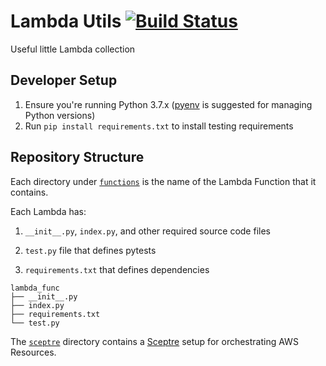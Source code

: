 # Lambda Utils [![Build Status](https://travis-ci.org/developerDemetri/lambda-utils.svg?branch=master)](https://travis-ci.org/developerDemetri/lambda-utils) 

Useful little Lambda collection


## Developer Setup
1) Ensure you're running Python 3.7.x ([pyenv](https://github.com/pyenv/pyenv/blob/master/README.md) is suggested for managing Python versions)
2) Run `pip install requirements.txt` to install testing requirements


## Repository Structure

Each directory under [`functions`](https://github.com/developerDemetri/lambda-utils/tree/master/functions) is the name of the Lambda Function that it contains.

Each Lambda has:

1) `__init__.py`, `index.py`, and other required source code files

2) `test.py` file that defines pytests

3) `requirements.txt` that defines dependencies


```
lambda_func
├── __init__.py
├── index.py
├── requirements.txt
└── test.py
```

The [`sceptre`](https://github.com/developerDemetri/lambda-utils/tree/master/sceptre) directory contains a [Sceptre](https://sceptre.cloudreach.com/latest/about.html) setup for orchestrating AWS Resources.
